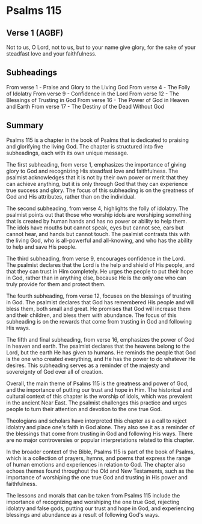 # Psalms 115

## Verse 1 (AGBF)

Not to us, O Lord, not to us, but to your name give glory, for the sake of your steadfast love and your faithfulness.

## Subheadings

From verse 1 - Praise and Glory to the Living God
From verse 4 - The Folly of Idolatry
From verse 9 - Confidence in the Lord
From verse 12 - The Blessings of Trusting in God
From verse 16 - The Power of God in Heaven and Earth
From verse 17 - The Destiny of the Dead Without God

## Summary

Psalms 115 is a chapter in the book of Psalms that is dedicated to praising and glorifying the living God. The chapter is structured into five subheadings, each with its own unique message. 

The first subheading, from verse 1, emphasizes the importance of giving glory to God and recognizing His steadfast love and faithfulness. The psalmist acknowledges that it is not by their own power or merit that they can achieve anything, but it is only through God that they can experience true success and glory. The focus of this subheading is on the greatness of God and His attributes, rather than on the individual.

The second subheading, from verse 4, highlights the folly of idolatry. The psalmist points out that those who worship idols are worshiping something that is created by human hands and has no power or ability to help them. The idols have mouths but cannot speak, eyes but cannot see, ears but cannot hear, and hands but cannot touch. The psalmist contrasts this with the living God, who is all-powerful and all-knowing, and who has the ability to help and save His people.

The third subheading, from verse 9, encourages confidence in the Lord. The psalmist declares that the Lord is the help and shield of His people, and that they can trust in Him completely. He urges the people to put their hope in God, rather than in anything else, because He is the only one who can truly provide for them and protect them.

The fourth subheading, from verse 12, focuses on the blessings of trusting in God. The psalmist declares that God has remembered His people and will bless them, both small and great. He promises that God will increase them and their children, and bless them with abundance. The focus of this subheading is on the rewards that come from trusting in God and following His ways.

The fifth and final subheading, from verse 16, emphasizes the power of God in heaven and earth. The psalmist declares that the heavens belong to the Lord, but the earth He has given to humans. He reminds the people that God is the one who created everything, and He has the power to do whatever He desires. This subheading serves as a reminder of the majesty and sovereignty of God over all of creation.

Overall, the main theme of Psalms 115 is the greatness and power of God, and the importance of putting our trust and hope in Him. The historical and cultural context of this chapter is the worship of idols, which was prevalent in the ancient Near East. The psalmist challenges this practice and urges people to turn their attention and devotion to the one true God.

Theologians and scholars have interpreted this chapter as a call to reject idolatry and place one's faith in God alone. They also see it as a reminder of the blessings that come from trusting in God and following His ways. There are no major controversies or popular interpretations related to this chapter.

In the broader context of the Bible, Psalms 115 is part of the book of Psalms, which is a collection of prayers, hymns, and poems that express the range of human emotions and experiences in relation to God. The chapter also echoes themes found throughout the Old and New Testaments, such as the importance of worshiping the one true God and trusting in His power and faithfulness.

The lessons and morals that can be taken from Psalms 115 include the importance of recognizing and worshiping the one true God, rejecting idolatry and false gods, putting our trust and hope in God, and experiencing blessings and abundance as a result of following God's ways.